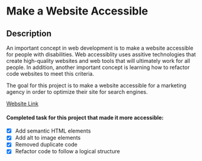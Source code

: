 # Make a Website Accessible

## Description
 An important concept in web development is to make a website accessible for people with disabilities. Web accessiblity uses assitive technologies that create high-quality websites and web tools that will ultimately work for all people. In addition, another important concept is learning how to refactor code websites to meet this criteria.

 The goal for this project is to make a website accessible for a marketing agency in order to optimize their site for search engines.

 [Website Link](https://trrgomez.github.io/horiseon/)

#### Completed task for this project that made it more accessible:
  * [x] Add semantic HTML elements
  * [x] Add alt to image elements
  * [X] Removed duplicate code
  * [x] Refactor code to follow a logical structure